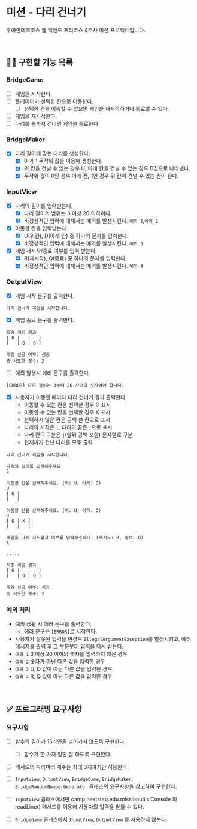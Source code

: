 # 미션 - 다리 건너기
우아한테크코스 웹 백엔드 프리코스 4주차 미션 프로젝트입니다.

<br>

## 👩‍💻 구현할 기능 목록
### BridgeGame
- [ ] 게임을 시작한다.
- [ ] 플레이어가 선택한 칸으로 이동한다.
    - [ ] 선택한 칸을 이동할 수 없으면 게임을 재시작하거나 종료할 수 있다.
- [ ] 게임을 재시작한다.
- [ ] 다리를 끝까지 건너면 게임을 종료한다.

### BridgeMaker
- [x] 다리 길이에 맞는 다리를 생성한다.
    - [x] 0 과 1 무작위 값을 이용해 생성한다.
    - [x] 위 칸을 건널 수 있는 경우 U, 아래 칸을 건널 수 있는 경우 D값으로 나타낸다.
    - [x] 무작위 값이 0인 경우 아래 칸, 1인 경우 위 칸이 건널 수 있는 칸이 된다.

### InputView
- [x] 다리의 길이를 입력받는다.
  - [x] 다리 길이의 범위는 3 이상 20 이하이다. 
  - [x] 비정상적인 입력에 대해서는 예외를 발생시킨다. `예외 1`,`예외 2`
- [x] 이동할 칸을 입력받는다.
  - [x] U(위칸), D(아래 칸) 중 하나의 문자를 입력한다.
  - [x] 비정상적인 입력에 대해서는 예외를 발생시킨다.  `예외 3`
- [x] 게임 재시작/종료 여부를 입력 받는다.
  - [x] R(재시작), Q(종료) 중 하나의 문자를 입력한다.
  - [x] 비정상적인 입력에 대해서는 예외를 발생시킨다. `예외 4`

### OutputView
- [x] 게임 시작 문구를 출력한다.
```
다리 건너기 게임을 시작합니다.
```
- [x] 게임 종료 문구를 출력한다.
```
최종 게임 결과
[ O |   |   ]
[   | O | O ]

게임 성공 여부: 성공
총 시도한 횟수: 2
```
- [ ] 예외 발생시 에러 문구를 출력한다.
```
[ERROR] 다리 길이는 3부터 20 사이의 숫자여야 합니다.
```
- [x] 사용자가 이동할 때마다 다리 건너기 결과 출력한다.
  - 이동할 수 있는 칸을 선택한 경우 O 표시
  - 이동할 수 없는 칸을 선택한 경우 X 표시
  - 선택하지 않은 칸은 공백 한 칸으로 표시
  - 다리의 시작은 `[`, 다리의 끝은 `]`으로 표시
  - 다리 칸의 구분은 `|`(앞뒤 공백 포함) 문자열로 구분
  - 현재까지 건넌 다리를 모두 출력
```
다리 건너기 게임을 시작합니다.

다리의 길이를 입력해주세요.
3

이동할 칸을 선택해주세요. (위: U, 아래: D)
U
[ O ]
[   ]

이동할 칸을 선택해주세요. (위: U, 아래: D)
U
[ O | X ]
[   |   ]

게임을 다시 시도할지 여부를 입력해주세요. (재시도: R, 종료: Q)
R

.....

최종 게임 결과
[ O |   |   ]
[   | O | O ]

게임 성공 여부: 성공
총 시도한 횟수: 2
```
### 예외 처리
- 예외 상황 시 에러 문구를 출력한다.
    - 에러 문구는 `[ERROR]`로 시작한다.
- 사용자가 잘못된 입력을 한경우 `IllegalArgumentException`를 발생시키고, 에러 메시지를 출력 후 그 부분부터 입력을 다시 받는다.
- `예외 1` 3 이상 20 이하의 숫자를 입력하지 않은 경우
- `예외 2` 숫자가 아닌 다른 값을 입력한 경우
- `예외 3` U, D 값이 아닌 다른 값을 입력한 경우
- `예외 4` R, Q 값이 아닌 다른 값을 입력한 경우

<br>

## ✅ 프로그래밍 요구사항

### 요구사항
- [ ] 함수의 길이가 15라인을 넘어가지 않도록 구현한다.
    - [ ] 함수가 한 가지 일만 잘 하도록 구현한다.
- [ ] 메서드의 파라미터 개수는 최대 3개까지만 허용한다.
- [ ] `InputView`, `OutputView`, `BridgeGame`, `BridgeMaker`, `BridgeRandomNumberGenerator` 클래스의 요구사항을 참고하여 구현한다.
- [ ] `InputView` 클래스에서만 camp.nextstep.edu.missionutils.Console 의 readLine() 메서드를 이용해 사용자의 입력을 받을 수 있다.
- [ ] `BridgeGame` 클래스에서 `InputView`, `OutputView` 를 사용하지 않는다.

